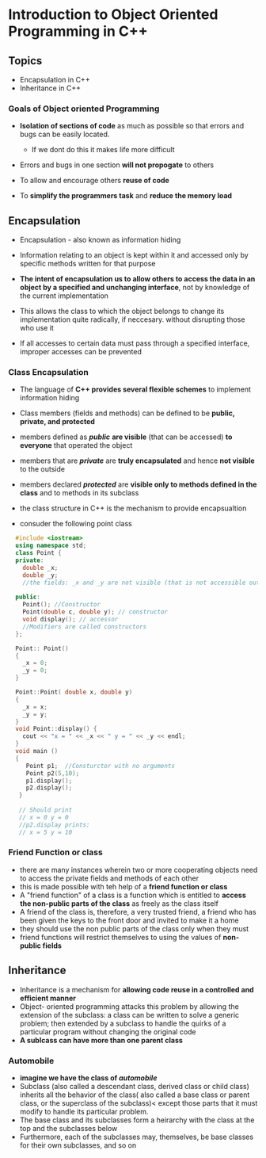# Introduction to Object Oriented Programming in C++
## Topics
  
  * Encapsulation in C++
  * Inheritance in C++

### Goals of Object oriented Programming
  
  * **Isolation of sections of code** as much as possible so that errors and bugs can be easily located.
    * If we dont do this it makes life more difficult 

  * Errors and bugs in one section **will not propogate** to others

  * To allow and encourage others **reuse of code**

* To **simplify the programmers task** and **reduce the memory load**

## Encapsulation
  
  * Encapsulation - also known as information hiding
  * Information relating to an object is kept within it and accessed only by specific methods written for that purpose
  * **The intent of encapsulation us to allow others to access the data in an object by a specified and unchanging interface**, not by knowledge of the current implementation
  
  * This allows the class to which the object belongs to change its implementation quite radically, if neccesary. without disrupting those who use it
  * If all accesses to certain data must pass through a specified interface, improper accesses can be prevented
  
### Class Encapsulation
  
  * The language of **C++ provides several flexible schemes** to implement information hiding
  * Class members (fields and methods) can be defined to be **public, private, and protected**
  * members defined as ***public*** **are visible** (that can be accessed) **to everyone** that operated the object
  * members that are ***private*** are **truly encapsulated** and hence **not visible** to the outside
  * members declared ***protected*** are **visible only to methods defined in the class** and to methods in its subclass

  * the class structure in C++ is the mechanism to provide encapsualtion
  * consuder the following point class
```C++
  #include <iostream>
  using namespace std;
  class Point {
  private: 
    double _x;
    double _y;
    //the fields: _x and _y are not visible (that is not accessible outside of the class Point
  
  public:
    Point(); //Constructor
    Point(double c, double y); // constructor
    void display(); // accessor
    //Modifiers are called constructors
  };
  ```
  
  ``` C++
    Point:: Point() 
    {
      _x = 0;
      _y = 0;
    }

    Point::Point( double x, double y) 
    {
      _x = x;
      _y = y;
    }
    void Point::display() {
      cout << "x = " << _x << " y = " << _y << endl;
    }
    void main ()
    {
       Point p1;  //Consturctor with no arguments
       Point p2(5,10);
       p1.display();
       p2.display();
     }
     
     // Should print 
     // x = 0 y = 0
     //p2.display prints:
     // x = 5 y = 10
  ```
    
 ### Friend Function or class
  
  * there are many instances wherein two or more cooperating objects need to access the private fields and methods of each other
  * this is made possible with teh help of a **friend function or class**
  * A "friend function" of a class is a function which is entitled to **access the non-public parts of the class** as freely as the class itself
  * A friend of the class is, therefore, a very trusted friend, a friend who has been given the keys to the front door and invited to make it a home
  * they should use the non public parts of the class only when they must
  * friend functions will restrict themselves to using the values of **non-public fields**

## Inheritance
  * Inheritance is a mechanism for **allowing code reuse in a controlled and efficient manner**
  * Object- oriented programming attacks this problem by allowing the extension of the subclass: a class can be written to solve a generic problem; then extended by a subclass  to handle the quirks of a particular program without changing the original code
  * **A sublcass can have more than one parent class**

### Automobile
  * **imagine we have the class of ***automobile***** 
  * Subclass (also called a descendant class, derived class or child class) inherits all the behavior of the class( also called a base class or parent class, or the superclass of the subclass)< except those parts that it must modify to handle its particular problem.
  * The base class and its subclasses form a heirarchy with the class at the top and the subclasses below
  * Furthermore, each of the subclasses may, themselves, be base classes for their own subclasses, and so on




